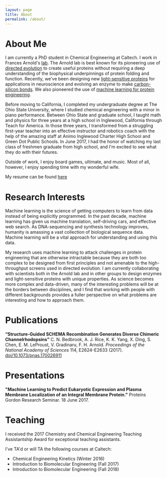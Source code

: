 ```yaml
---
layout: page
title: About
permalink: /about/
---
```

# About Me

I am currently a PhD student in Chemical Engineering at Caltech. I work in Frances Arnold's [lab](http://cheme.che.caltech.edu/groups/fha/). The Arnold lab is best known for its pioneering use of [directed evolution](https://en.wikipedia.org/wiki/Directed_evolution) to create useful proteins without requiring a deep understanding of the biophysical underpinnings of protein folding and function. Recently, we've been designing new [light-sensitive proteins](http://www.pnas.org/content/early/2017/03/09/1700269114.abstract) for applications in neuroscience and evolving an enzyme to make [carbon-silicon bonds](http://science.sciencemag.org/content/354/6315/1048.full?ijkey=mIJS6o5p4H63Y&keytype=ref&siteid=sci). We also pioneered the use of [machine learning for protein engineering](http://cheme.che.caltech.edu/groups/fha/publications/Romero_PNAS2012.pdf).

Before moving to California, I completed my undergraduate degree at The Ohio State University, where I studied chemical engineering with a minor in piano performance. Between Ohio State and graduate school, I taught math and physics for three years at a high school in Inglewood, California through Teach for America. In those three years, I transformed from a struggling first-year teacher into an effective instructor and robotics coach with the help of the amazing staff at Animo Inglewood Charter High School and Green Dot Public Schools. In June 2017, I had the honor of watching my last class of freshmen graduate from high school, and I'm excited to see what they do with their futures.

Outside of work, I enjoy board games, ultimate, and music. Most of all, however, I enjoy spending time with my wonderful wife.

My resume can be found [here](https://github.com/yangkky/resume/blob/master/KKY_cv.pdf)

# Research Interests
Machine learning is the science of getting computers to learn from data instead of being explicitly programmed. In the past decade, machine learning has given us machine translation, self-driving cars, and effective web search. As DNA-sequencing and synthesis technology improves, humanity is amassing a vast collection of biological sequence data. Machine learning will be a vital approach for understanding and using this data.

My research uses machine learning to attack challenges in protein engineering that are otherwise intractable because they are both too complex to be designed from first principles and not amenable to the high-throughput screens used in directed evolution. I am currently collaborating with scientists both in the Arnold lab and in other groups to design enzymes and light-sensitive proteins with unique properties. As science becomes more complex and data-driven, many of the interesting problems will be at the borders between disciplines, and I find that working with people with different backgrounds provides a fuller perspective on what problems are interesting and how to approach them.

# Publications

**“Structure-Guided SCHEMA Recombination Generates Diverse Chimeric Channelrhodopsins”**  C. N. Bedbrook, A. J. Rice, K. K. Yang, X. Ding, S. Chen, E. M. LeProust, V. Gradinaru, F. H. Arnold. *Proceedings of the National Academy of Sciences* 114, E2624-E2633 (2017). [doi/10.1073/pnas.170026911](http://www.pnas.org/content/early/2017/03/09/1700269114.abstract)

# Presentations
**"Machine Learning to Predict Eukaryotic Expression and Plasma Membrane Localization of an Integral Membrane Protein."** Proteins Gordon Research Seminar. 18 June 2017.

# Teaching
I received the 2017 Chemistry and Chemical Engineering Teaching Assistantship Award for exceptional teaching assistants.

I've TA'd or will TA the following courses at Caltech:
* Chemical Engineering Kinetics (Winter 2016)
* Introduction to Biomolecular Engineering (Fall 2017)
* Introduction to Biomolecular Engineering (Fall 2018)
